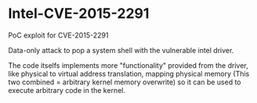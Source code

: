 # Intel-CVE-2015-2291
PoC exploit for CVE-2015-2291

Data-only attack to pop a system shell with the vulnerable intel driver.

The code itselfs implements more "functionality" provided from the driver, like physical to virtual address translation, mapping physical memory (This two combined  = arbitrary kernel memory overwrite) so it can be used to execute arbitrary code in the kernel.


